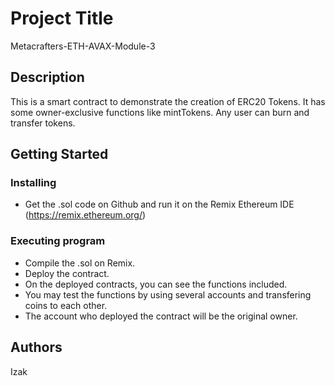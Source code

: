 # Project Title

Metacrafters-ETH-AVAX-Module-3

## Description

This is a smart contract to demonstrate the creation of ERC20 Tokens. It has some owner-exclusive functions like mintTokens. Any user can burn and transfer tokens.

## Getting Started

### Installing

* Get the .sol code on Github and run it on the Remix Ethereum IDE (https://remix.ethereum.org/)

### Executing program

* Compile the .sol on Remix.
* Deploy the contract.
* On the deployed contracts, you can see the functions included.
* You may test the functions by using several accounts and transfering coins to each other.
* The account who deployed the contract will be the original owner.

## Authors

Izak

